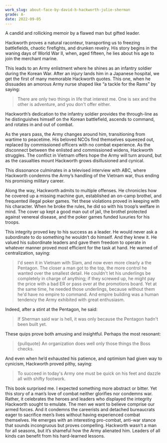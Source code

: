 ```yaml
---
work_slug: about-face-by-david-h-hackworth-julie-sherman
grade: A-
date: 2022-09-05
---
```


A candid and rollicking memoir by a flawed man but gifted leader.

<!-- end -->

Hackworth proves a natural raconteur, transporting us to freezing battlefields, chaotic firefights, and drunken revelry. His story begins in the waning days of World War II, when, aged fifteen, he lies about his age to join the merchant marine.

This leads to an Army enlistment where he shines as an infantry soldier during the Korean War. After an injury lands him in a Japanese hospital, we get the first of many memorable Hackworth quotes. This one, when he dissuades an amorous Army nurse shaped like “a tackle for the Rams” by saying:

> There are only two things in life that interest me. One is sex and the other is adventure, and you don't offer either.

Hackworth’s dedication to the infantry soldier provides the through-line as he distinguishes himself on the Korean battlefield, ascends to command, and rotates in and out of combat.

As the years pass, the Army changes around him, transitioning from wartime to peacetime. His beloved NCOs find themselves squeezed out, replaced by commissioned officers with no combat experience. As the disconnect between the enlisted and commissioned widens, Hackworth struggles. The conflict in Vietnam offers hope the Army will turn around, but as the casualties mount Hackworth grows disillusioned and cynical.

This dissonance culminates in a televised interview with ABC, where Hackworth condemns the Army’s handling of the Vietnam war, thus ending his promising military career.

Along the way, Hackworth admits to multiple offenses. He chronicles how he covered up a missing machine gun, established an on-camp brothel, and frequented illegal poker games. Yet these violations proved in keeping with his character. When he broke the rules, he did so with his troop’s welfare in mind. The cover up kept a good man out of jail, the brothel protected against venereal disease, and the poker games funded luxuries for his troops.

This integrity proved key to his success as a leader. He would never ask a subordinate to do something he wouldn’t do himself. And they knew it. He valued his subordinate leaders and gave them freedom to operate in whatever manner proved most efficient for the task at hand. He warned of centralization, saying:

> I'd seen it in Vietnam with Slam, and now even more clearly a the Pentagon. The closer a man got to the top, the more control he wanted over the smallest detail. He couldn't let his underlings be completely in charge of anything; if they screwed up, he might pay the price with a bad ER or pass over at the promotions board. Yet at the same time, he needed those underlings, because without them he'd have no empire to command. And empire building was a human tendency the Army exhibited with great enthusiasm.

Indeed, after a stint at the Pentagon, he said:

> If Sherman said war is hell, it was only because the Pentagon hadn't been built yet.

These quips prove both amusing and insightful. Perhaps the most resonant:

> {pullquote} An organization does well only those things the Boss checks.

And even when he’d exhausted his patience, and optimism had given way to cynicism, Hackworth proved pithy, saying:

> To succeed in today's Army one must be quick on his feet and dazzle all with shifty footwork.

This book surprised me. I expected something more abstract or bitter. Yet this story of a man’s love of combat neither glorifies nor condemns war. Rather, it celebrates the heroes and leaders who displayed the integrity Hackworth sought to emulate. The men we want to believe comprise our armed forces. And it condemns the careerists and detached bureaucrats eager to sacrifice men’s lives without having experienced combat themselves. He emerges with an interesting pro-combat, anti-war stance that sounds incongruous but proves compelling. Hackworth wasn’t a man for all seasons, but it’s shameful how the Army alienated him. Leaders of all kinds can benefit from his hard-learned lessons.
